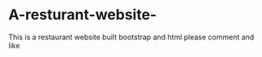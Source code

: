 # A-resturant-website-
This is a restaurant website built bootstrap and html please comment and like
